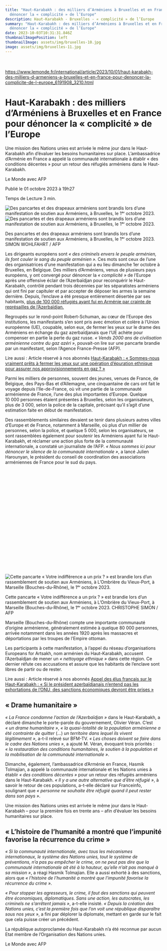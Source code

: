 ```yaml
---
title: "Haut-Karabakh : des milliers d’Arméniens à Bruxelles et en France pour
  dénoncer la « complicité » de l’Europe"
description: Haut-Karabakh - Bruxelles - « complicité » de l’Europe
summary: "Haut-Karabakh : des milliers d’Arméniens à Bruxelles et en France pour
  dénoncer la « complicité » de l’Europe"
date: 2023-10-03T10:31:31.846Z
thumbnailImagePosition: left
thumbnailImage: assets/img/bruxelles-10.jpg
image: assets/img/bruxelles-11.jpg
---
```

<!--StartFragment-->

\
\
<https://www.lemonde.fr/international/article/2023/10/01/haut-karabakh-des-milliers-d-armeniens-a-bruxelles-et-en-france-pour-denoncer-la-complicite-de-l-europe_6191908_3210.html>

# Haut-Karabakh : des milliers d’Arméniens à Bruxelles et en France pour dénoncer la « complicité » de l’Europe

Une mission des Nations unies est arrivée le même jour dans le Haut-Karabakh afin d’évaluer les besoins humanitaires sur place. L’ambassadrice d’Arménie en France a appelé la communauté internationale à établir « des conditions décentes » pour un retour des réfugiés arméniens dans le Haut-Karabakh.

Le Monde avec AFP

Publié le 01 octobre 2023 à 19h27

Temps de Lecture 3 min.



![Des pancartes et des drapeaux arméniens sont brandis lors d’une manifestation de soutien aux Arméniens, à Bruxelles, le 1ᵉʳ octobre 2023. ](https://img.lemde.fr/2023/10/01/0/0/8192/5464/664/0/75/0/7786d92_5437435-01-06.jpg) ![Des pancartes et des drapeaux arméniens sont brandis lors d’une manifestation de soutien aux Arméniens, à Bruxelles, le 1ᵉʳ octobre 2023. ](https://img.lemde.fr/2023/10/01/0/0/8192/5464/664/0/75/0/7786d92_5437435-01-06.jpg)

Des pancartes et des drapeaux arméniens sont brandis lors d’une manifestation de soutien aux Arméniens, à Bruxelles, le 1ᵉʳ octobre 2023. SIMON WOHLFAHRT / AFP

Les dirigeants européens sont *« des criminels envers le peuple arménien, ils font couler le sang du peuple arménien ».* Ces mots sont ceux de l’une des organisatrices d’une manifestation qui a eu lieu dimanche 1er octobre à Bruxelles, en Belgique. Des milliers d’Arméniens, venus de plusieurs pays européens, y ont convergé pour dénoncer la *« complicité »* de l’Europe après une offensive éclair de l’Azerbaïdjan pour reconquérir le Haut-Karabakh, contrôlé pendant trois décennies par les séparatistes arméniens qui ont fini par capituler et par accepter de déposer les armes la semaine dernière. Depuis, l’enclave a été presque entièrement désertée par ses habitants, [plus de 100 000 réfugiés ayant fui en Arménie par crainte de représailles de l’Azerbaïdjan.](https://www.lemonde.fr/international/article/2023/09/30/haut-karabakh-la-majeure-partie-de-la-population-armenienne-de-l-enclave-a-fui_6191750_3210.html)

Regroupés sur le rond-point Robert-Schuman, au cœur de l’Europe des institutions, les manifestants s’en sont pris avec émotion et colère à l’Union européenne (UE), coupable, selon eux, de fermer les yeux sur le drame des Arméniens en échange du gaz azerbaïdjanais que l’UE achète pour compenser en partie la perte du gaz russe. *« Vends 2000 ans de civilisation arménienne contre du gaz azéri »*, pouvait-on lire sur une pancarte brandie par un manifestant, selon l’Agence France-Presse (AFP).

Lire aussi : Article réservé à nos abonnés [Haut-Karabakh : « Sommes-nous vraiment prêts à fermer les yeux sur une opération d’épuration ethnique pour assurer nos approvisionnements en gaz ? »](https://www.lemonde.fr/idees/article/2023/09/30/haut-karabakh-sommes-nous-vraiment-prets-a-fermer-les-yeux-sur-une-operation-d-epuration-ethnique-pour-assurer-nos-approvisionnements-en-gaz_6191718_3232.html)



Parmi les milliers de personnes, souvent des jeunes, venues de France, de Belgique, des Pays-Bas et d’Allemagne, une cinquantaine de cars ont fait le voyage depuis l’Ile-de-France, où vit une partie de la communauté arménienne de France, l’une des plus importantes d’Europe. Quelque 10 000 personnes étaient présentes à Bruxelles, selon les organisateurs, plus de 3 000, selon la police de la capitale, précisant qu’il s’agit d’une estimation faite en début de manifestation.

Des rassemblements similaires devaient se tenir dans plusieurs autres villes d’Europe et de France, notamment à Marseille, où plus d’un millier de personnes, selon la police, et quelque 5 000, selon les organisateurs, se sont rassemblées également pour soutenir les Arméniens ayant fui le Haut-Karabakh, et réclamer une action plus forte de la communauté internationale, a constaté un journaliste de l’AFP. *« Nous sommes ici pour dénoncer le silence de la communauté internationale »*, a lancé Julien Harounyan, le président du conseil de coordination des associations arméniennes de France pour le sud du pays.

![Cette pancarte « Votre indifférence a un prix ? » est brandie lors d’un rassemblement de soutien aux Arméniens, à L’Ombrière du Vieux-Port, à Marseille (Bouches-du-Rhône), le 1ᵉʳ octobre 2023. ](<data:image/svg+xml,%3Csvg xmlns='http://www.w3.org/2000/svg' viewBox='0 0 664 443'%3E%3C/svg%3E>) ![Cette pancarte « Votre indifférence a un prix ? » est brandie lors d’un rassemblement de soutien aux Arméniens, à L’Ombrière du Vieux-Port, à Marseille (Bouches-du-Rhône), le 1ᵉʳ octobre 2023. ](https://img.lemde.fr/2023/10/01/0/0/7957/5305/664/0/75/0/55a9732_5436855-01-06.jpg)

Cette pancarte « Votre indifférence a un prix ? » est brandie lors d’un rassemblement de soutien aux Arméniens, à L’Ombrière du Vieux-Port, à Marseille (Bouches-du-Rhône), le 1ᵉʳ octobre 2023. CHRISTOPHE SIMON / AFP

Marseille (Bouches-du-Rhône) compte une importante communauté d’origine arménienne, généralement estimée à quelque 80 000 personnes, arrivée notamment dans les années 1920 après les massacres et déportations par les troupes de l’Empire ottoman.

Les participants à cette manifestation, à l’appel du réseau d’organisations Europeans for Artsakh, nom arménien du Haut-Karabakh, accusent l’Azerbaïdjan de mener un *« nettoyage ethnique »* dans cette région. Ce dernier réfute ces accusations et assure que les habitants de l’enclave sont libres de partir ou de rester.

Lire aussi : Article réservé à nos abonnés [Appel des élus français sur le Haut-Karabakh : « Si le président azerbaïdjanais n’entend pas les exhortations de l’ONU, des sanctions économiques devront être prises »](https://www.lemonde.fr/idees/article/2023/10/01/appel-des-elus-francais-sur-le-haut-karabakh-si-le-president-azerbaidjanais-n-entend-pas-les-exhortations-de-l-onu-des-sanctions-economiques-devront-etre-prises_6191857_3232.html)



## « Drame humanitaire »

*« La France condamne l’action de l’Azerbaïdjan »* dans le Haut-Karabakh, a déclaré dimanche le porte-parole du gouvernement, Olivier Véran. C’est *« un drame humanitaire »*, *« la quasi-totalité de la population arménienne a été contrainte de quitter* (…) *un territoire dans lequel ils vivent légitimement »*, a-t-il relevé sur BFM-TV. *« Les choses doivent se faire dans le cadre des Nations unies »*, a ajouté M. Véran, évoquant trois priorités : *« la restauration des conditions humanitaires, le soutien à la population et la mobilisation de la communauté internationale »*.

Dimanche, également, l’ambassadrice d’Arménie en France, Hasmik Tolmajian, a appelé la communauté internationale et les Nations unies à établir *« des conditions décentes »* pour un retour des réfugiés arméniens dans le Haut-Karabakh. *« Il y a une autre alternative que d’être réfugié »*, à savoir le retour de ces populations, a-t-elle déclaré sur Franceinfo, soulignant que *« personne ne souhaite être réfugié quand il peut rester dans son pays »*.

Une mission des Nations unies est arrivée le même jour dans le Haut-Karabakh – pour la première fois en trente ans – afin d’évaluer les besoins humanitaires sur place.

## « L’histoire de l’humanité a montré que l’impunité favorise la récurrence du crime »

*« Si la communauté internationale, avec tous les mécanismes internationaux, le système des Nations unies, tout le système de préventions, n’a pas pu empêcher le crime, on ne peut pas dire que la communauté internationale ait été à la hauteur, qu’elle n’ait pas manqué à sa mission »*, a réagi Hasmik Tolmajian. Elle a aussi exhorté à des sanctions, alors que *« l’histoire de l’humanité a montré que l’impunité favorise la récurrence du crime »*.



*« Pour stopper les agresseurs, le crime, il faut des sanctions qui peuvent être économiques, diplomatiques. Sans une action, les autocrates, les criminels ne s’arrêtent jamais »*, a-t-elle insisté. *« Depuis la création des Nations unies, c’est la première fois que l’on voit une république disparaître sous nos yeux »*, a fini par déplorer la diplomate, mettant en garde sur le fait que cela puisse créer un précédent.

La république autoproclamée du Haut-Karabakh n’a été reconnue par aucun Etat membre de l’Organisation des Nations unies.

Le Monde avec AFP

<!--EndFragment-->